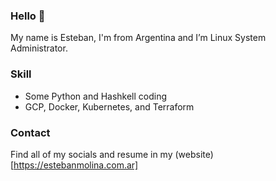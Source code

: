 ### Hello 👋
My name is Esteban, I'm from Argentina and I’m Linux System Administrator.

### Skill
- Some Python and Hashkell coding
- GCP, Docker, Kubernetes, and Terraform

### Contact
Find all of my socials and resume in my (website)[https://estebanmolina.com.ar] 

<!--
**estebanmol/estebanmol** is a ✨ _special_ ✨ repository because its `README.md` (this file) appears on your GitHub profile.

Here are some ideas to get you started:

- 🔭 I’m currently working on ...
- 🌱 I’m currently learning ...
- 👯 I’m looking to collaborate on ...
- 🤔 I’m looking for help with ...
- 💬 Ask me about ...
- 📫 How to reach me: ...
- 😄 Pronouns: ...
- ⚡ Fun fact: ...
-->
